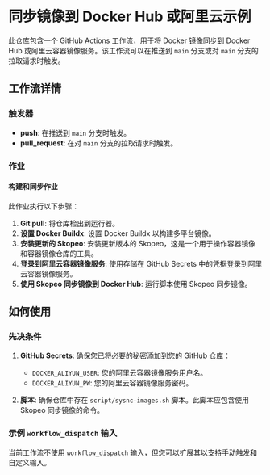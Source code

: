 # 同步镜像到 Docker Hub 或阿里云示例

此仓库包含一个 GitHub Actions 工作流，用于将 Docker 镜像同步到 Docker Hub 或阿里云容器镜像服务。该工作流可以在推送到 `main` 分支或对 `main` 分支的拉取请求时触发。

## 工作流详情

### 触发器

- **push**: 在推送到 `main` 分支时触发。
- **pull_request**: 在对 `main` 分支的拉取请求时触发。

### 作业

#### 构建和同步作业

此作业执行以下步骤：

1. **Git pull**: 将仓库检出到运行器。
2. **设置 Docker Buildx**: 设置 Docker Buildx 以构建多平台镜像。
3. **安装更新的 Skopeo**: 安装更新版本的 Skopeo，这是一个用于操作容器镜像和容器镜像仓库的工具。
4. **登录到阿里云容器镜像服务**: 使用存储在 GitHub Secrets 中的凭据登录到阿里云容器镜像服务。
5. **使用 Skopeo 同步镜像到 Docker Hub**: 运行脚本使用 Skopeo 同步镜像。

## 如何使用

### 先决条件

1. **GitHub Secrets**: 确保您已将必要的秘密添加到您的 GitHub 仓库：
   - `DOCKER_ALIYUN_USER`: 您的阿里云容器镜像服务用户名。
   - `DOCKER_ALIYUN_PW`: 您的阿里云容器镜像服务密码。

2. **脚本**: 确保仓库中存在 `script/sysnc-images.sh` 脚本。此脚本应包含使用 Skopeo 同步镜像的命令。

### 示例 `workflow_dispatch` 输入

当前工作流不使用 `workflow_dispatch` 输入，但您可以扩展其以支持手动触发和自定义输入。
